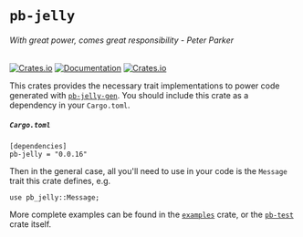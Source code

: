 # `pb-jelly`
###### With great power, comes great responsibility - Peter Parker

[![Crates.io](https://img.shields.io/crates/v/pb-jelly)](https://crates.io/crates/pb-jelly) [![Documentation](https://docs.rs/pb-jelly/badge.svg)](https://docs.rs/pb-jelly) [![Crates.io](https://img.shields.io/crates/l/pb-jelly)](LICENSE)

This crates provides the necessary trait implementations to power code generated with [`pb-jelly-gen`](https://github.com/dropbox/pb-jelly/tree/main/pb-gen). You should
include this crate as a dependency in your `Cargo.toml`.


##### `Cargo.toml`
```
[dependencies]
pb-jelly = "0.0.16"
```

Then in the general case, all you'll need to use in your code is the `Message` trait this crate defines, e.g.
```
use pb_jelly::Message;
```

More complete examples can be found in the [`examples`](https://github.com/dropbox/pb-jelly/tree/main/examples) crate, or
the [`pb-test`](https://github.com/dropbox/pb-jelly/tree/main/pb-test) crate itself.
